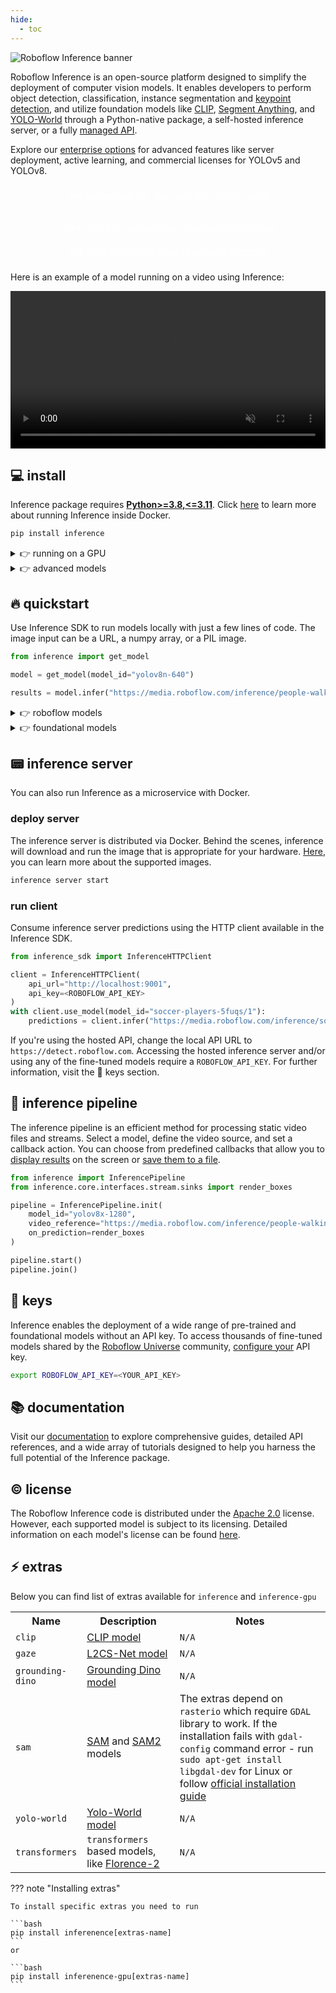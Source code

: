 ```yaml
---
hide:
  - toc
---
```


![Roboflow Inference banner](https://github.com/roboflow/inference/blob/main/banner.png?raw=true)

Roboflow Inference is an open-source platform designed to simplify the deployment of computer vision models. It enables developers to perform object detection, classification, instance segmentation and [keypoint detection](/quickstart/run_keypoint_detection/), and utilize foundation models like [CLIP](/foundation/clip), [Segment Anything](/foundation/sam), and [YOLO-World](/foundation/yolo_world) through a Python-native package, a self-hosted inference server, or a fully [managed API](https://docs.roboflow.com/).

Explore our [enterprise options](https://roboflow.com/sales) for advanced features like server deployment, active learning, and commercial licenses for YOLOv5 and YOLOv8.

<a href="/quickstart/run_a_model/" class="button">Get started with our "Run your first model" guide</a>

<div class="button-holder">
<a href="/quickstart/inference_101/" class="button half-button">Learn about the various ways you can use Inference</a>
<a href="/foundation/about/" class="button half-button">See all of the models you can run with Inference</a>
</div>

<style>
  .button {
    background-color: var(--md-primary-fg-color);
    display: block;
    padding: 10px;
    color: white !important;
    border-radius: 5px;
    text-align: center;
  }
</style>

Here is an example of a model running on a video using Inference:

<video width="100%" autoplay loop muted>
  <source src="https://media.roboflow.com/football-video.mp4" type="video/mp4">
</video>

## 💻 install

Inference package requires [**Python>=3.8,<=3.11**](https://www.python.org/). Click [here](/quickstart/docker/) to learn more about running Inference inside Docker.

```bash
pip install inference
```

<details>
<summary>👉 running on a GPU</summary>

  To enhance model performance in GPU-accelerated environments, install CUDA-compatible dependencies instead:
  
  ```bash
  pip install inference-gpu
  ```
</details>

<details>
<summary>👉 advanced models</summary>

  Inference supports multiple model types for specialized tasks. From Grounding DINO for identifying objects with a text prompt, to DocTR for OCR, to CogVLM for asking questions about images - you can find out more in the <a href="/foundation/about">Foundation Models</a> page.

  <br/><br/>

  Note that <code>inference</code> and <code>inference-gpu</code> packages install only the minimal shared dependencies. <b>Instead</b>, install model-specific dependencies to ensure code compatibility and license compliance.

  <br/><br/>

  The <code>inference</code> and <code>inference-gpu</code> packages install only the minimal shared dependencies. Install model-specific dependencies to ensure code compatibility and license compliance. Learn more about the <a href="#extras">models</a> supported by Inference.

  ```bash
  pip install inference[yolo-world]
  ```

</details>

## 🔥 quickstart

Use Inference SDK to run models locally with just a few lines of code. The image input can be a URL, a numpy array, or a PIL image.

```python
from inference import get_model

model = get_model(model_id="yolov8n-640")

results = model.infer("https://media.roboflow.com/inference/people-walking.jpg")
```

<details>
<summary>👉 roboflow models</summary>

<br>

Set up your <code>ROBOFLOW_API_KEY</code> to access thousands of fine-tuned models shared by the <a href="https://universe.roboflow.com/">Roboflow Universe</a> community and your custom model. Navigate to 🔑 keys section to learn more.

```python
from inference import get_model

model = get_model(model_id="soccer-players-5fuqs/1")

results = model.infer(
    image="https://media.roboflow.com/inference/soccer.jpg",
    confidence=0.5,
    iou_threshold=0.5
)
```

</details>

<details>
<summary>👉 foundational models</summary>

- <a href="/foundation/clip">CLIP Embeddings</a> - generate text and image embeddings that you can use for zero-shot classification or assessing image similarity.

  ```python
  from inference.models import Clip

  model = Clip()

  embeddings_text = clip.embed_text("a football match")
  embeddings_image = model.embed_image("https://media.roboflow.com/inference/soccer.jpg")
  ```

- <a href="/foundation/sam">Segment Anything</a> - segment all objects visible in the image or only those associated with selected points or boxes.

  ```python
  from inference.models import SegmentAnything

  model = SegmentAnything()

  result = model.segment_image("https://media.roboflow.com/inference/soccer.jpg")
  ```

- <a href="/foundation/yolo_world">YOLO-World</a> - an almost real-time zero-shot detector that enables the detection of any objects without any training.

  ```python
  from inference.models import YOLOWorld

  model = YOLOWorld(model_id="yolo_world/l")

  result = model.infer(
      image="https://media.roboflow.com/inference/dog.jpeg",
      text=["person", "backpack", "dog", "eye", "nose", "ear", "tongue"],
      confidence=0.03
  )
  ```

</details>

## 📟 inference server

You can also run Inference as a microservice with Docker.

### deploy server

The inference server is distributed via Docker. Behind the scenes, inference will download and run the image that is appropriate for your hardware. [Here](/quickstart/docker/#advanced-build-a-docker-container-from-scratch), you can learn more about the supported images.

```bash
inference server start
```

### run client

Consume inference server predictions using the HTTP client available in the Inference SDK.

```python
from inference_sdk import InferenceHTTPClient

client = InferenceHTTPClient(
    api_url="http://localhost:9001",
    api_key=<ROBOFLOW_API_KEY>
)
with client.use_model(model_id="soccer-players-5fuqs/1"):
    predictions = client.infer("https://media.roboflow.com/inference/soccer.jpg")
```

If you're using the hosted API, change the local API URL to `https://detect.roboflow.com`. Accessing the hosted inference server and/or using any of the fine-tuned models require a `ROBOFLOW_API_KEY`. For further information, visit the 🔑 keys section.

## 🎥 inference pipeline

The inference pipeline is an efficient method for processing static video files and streams. Select a model, define the video source, and set a callback action. You can choose from predefined callbacks that allow you to [display results](/docs/reference/inference/core/interfaces/stream/sinks/#inference.core.interfaces.stream.sinks.render_boxes) on the screen or [save them to a file](/docs/reference/inference/core/interfaces/stream/sinks/#inference.core.interfaces.stream.sinks.VideoFileSink).

```python
from inference import InferencePipeline
from inference.core.interfaces.stream.sinks import render_boxes

pipeline = InferencePipeline.init(
    model_id="yolov8x-1280",
    video_reference="https://media.roboflow.com/inference/people-walking.mp4",
    on_prediction=render_boxes
)

pipeline.start()
pipeline.join()
```

## 🔑 keys

Inference enables the deployment of a wide range of pre-trained and foundational models without an API key. To access thousands of fine-tuned models shared by the [Roboflow Universe](https://universe.roboflow.com/) community, [configure your](https://app.roboflow.com/settings/api) API key.

```bash
export ROBOFLOW_API_KEY=<YOUR_API_KEY>
```

## 📚 documentation

Visit our [documentation](/) to explore comprehensive guides, detailed API references, and a wide array of tutorials designed to help you harness the full potential of the Inference package.

## © license

The Roboflow Inference code is distributed under the [Apache 2.0](https://github.com/roboflow/inference/blob/master/LICENSE.core) license. However, each supported model is subject to its licensing. Detailed information on each model's license can be found [here](https://roboflow.com/licensing).


## ⚡️ extras

Below you can find list of extras available for `inference` and `inference-gpu`

<table>
<tr>
  <th>Name</th>
  <th style="width:30%">Description</th>
  <th style="width:50%">Notes</th>
</tr>
<tr>
  <td><code>clip</code></td>
  <td><a href="/foundation/clip">CLIP model</a></td>
  <td><code>N/A</code></td>
</tr>
<tr>
  <td><code>gaze</code></td>
  <td><a href="/foundation/gaze">L2CS-Net model</a></td>
  <td><code>N/A</code></td>
</tr>
<tr>
  <td><code>grounding-dino</code></td>
  <td><a href="/foundation/grounding_dino/">Grounding Dino model</a></td>
  <td><code>N/A</code></td>
</tr>
<tr>
  <td><code>sam</code></td>
  <td><a href="/foundation/sam">SAM</a> and <a href="/foundation/sam2">SAM2</a> models</td>
  <td>The extras depend on <code>rasterio</code> which require <code>GDAL</code> library to work. If the installation fails with <code>gdal-config</code> command error - run <code>sudo apt-get install libgdal-dev</code> for Linux or follow <a href="https://gdal.org/en/latest/download.html#binaries">official installation guide</a></td>
</tr>
<tr>
  <td><code>yolo-world</code></td>
  <td><a href="/foundation/yolo_world/">Yolo-World model</a></td>
  <td><code>N/A</code></td>
</tr>
<tr>
  <td><code>transformers</code></td>
  <td><code>transformers</code> based models, like <a href="/foundation/florence2/">Florence-2</a></td>
  <td><code>N/A</code></td>
</tr>
</table>

??? note "Installing extras"

    To install specific extras you need to run

    ```bash
    pip install inferenence[extras-name]
    ```
    or 

    ```bash
    pip install inferenence-gpu[extras-name]
    ```